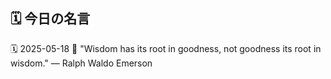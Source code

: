 ## 🗓️ 今日の名言

<!--START_SECTION:quote-->
🗓️ 2025-05-18
💬 "Wisdom has its root in goodness, not goodness its root in wisdom." — Ralph Waldo Emerson
<!--END_SECTION:quote-->
